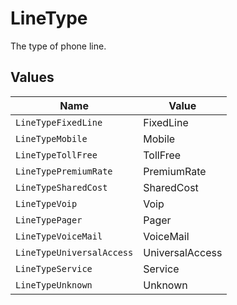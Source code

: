 # LineType

The type of phone line.


## Values

| Name                      | Value                     |
| ------------------------- | ------------------------- |
| `LineTypeFixedLine`       | FixedLine                 |
| `LineTypeMobile`          | Mobile                    |
| `LineTypeTollFree`        | TollFree                  |
| `LineTypePremiumRate`     | PremiumRate               |
| `LineTypeSharedCost`      | SharedCost                |
| `LineTypeVoip`            | Voip                      |
| `LineTypePager`           | Pager                     |
| `LineTypeVoiceMail`       | VoiceMail                 |
| `LineTypeUniversalAccess` | UniversalAccess           |
| `LineTypeService`         | Service                   |
| `LineTypeUnknown`         | Unknown                   |
